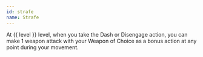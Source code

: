 ```yaml
---
id: strafe
name: Strafe
---
```

At {{ level }} level, when you take the Dash or Disengage action, you can make 1 weapon attack with your Weapon of Choice as a bonus action at 
any point during your movement.
